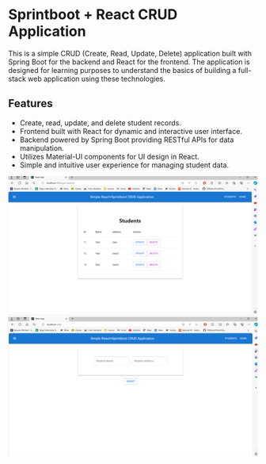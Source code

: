 # Sprintboot + React CRUD Application

This is a simple CRUD (Create, Read, Update, Delete) application built with Spring Boot for the backend and React for the frontend. The application is designed for learning purposes to understand the basics of building a full-stack web application using these technologies.

## Features

- Create, read, update, and delete student records.
- Frontend built with React for dynamic and interactive user interface.
- Backend powered by Spring Boot providing RESTful APIs for data manipulation.
- Utilizes Material-UI components for UI design in React.
- Simple and intuitive user experience for managing student data.

![Display Students](./CRUD2.png)
![Add Students](./CRUD1.png)
